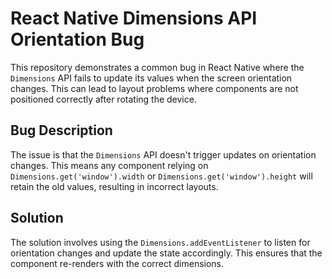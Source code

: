 # React Native Dimensions API Orientation Bug

This repository demonstrates a common bug in React Native where the `Dimensions` API fails to update its values when the screen orientation changes. This can lead to layout problems where components are not positioned correctly after rotating the device.

## Bug Description
The issue is that the `Dimensions` API doesn't trigger updates on orientation changes. This means any component relying on `Dimensions.get('window').width` or `Dimensions.get('window').height` will retain the old values, resulting in incorrect layouts.

## Solution
The solution involves using the `Dimensions.addEventListener` to listen for orientation changes and update the state accordingly. This ensures that the component re-renders with the correct dimensions.